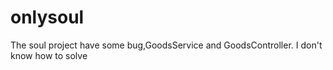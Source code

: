 # onlysoul
The soul project have some bug,GoodsService and GoodsController. I don't know how to solve
